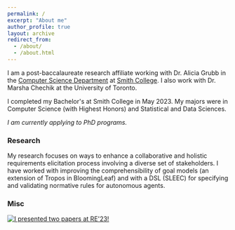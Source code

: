 ```yaml
---
permalink: /
excerpt: "About me"
author_profile: true
layout: archive
redirect_from: 
  - /about/
  - /about.html
---
```


I am a post-baccalaureate research affiliate working with Dr. Alicia Grubb in the [Computer Science Department](http://cs.smith.edu/) at [Smith College](www.smith.edu). I also work with Dr. Marsha Chechik at the University of Toronto.

I completed my Bachelor's at Smith College in May 2023. My majors were in Computer Science (with Highest Honors) and Statistical and Data Sciences.

_I am currently applying to PhD programs._

### Research 

My research focuses on ways to enhance a collaborative and holistic requirements elicitation process involving a diverse set of stakeholders. I have worked with improving the comprehensibility of goal models (an extension of Tropos in BloomingLeaf) and with a DSL (SLEEC) for specifying and validating normative rules for autonomous agents.

### Misc

[<img alt="I presented two papers at RE'23!" src="re-2023.png">](https://twitter.com/smithcollege/status/1717164135874429187/photo/1)

